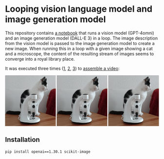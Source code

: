 # Looping vision language model and image generation model

This repository contains [a notebook](looping_vision_and_image_generation.ipynb) that runs a vision model (GPT-4omni) and an image generation model (DALL-E 3) in a loop. The image description from the vision model is passed to the image generation model to create a new image. When running this in a loop with a given image showing a cat and a microscope, the content of the resulting stream of images seems to converge into a royal library place.

It was executed three times ([1](data_run1/looping_vision_and_image_generation.ipynb), [2](data_run2/looping_vision_and_image_generation.ipynb), [3](data_run2/looping_vision_and_image_generation.ipynb)) to [assemble a video](assemble_video.ipynb):

![](animated_video.gif)

## Installation

```
pip install openai==1.30.1 scikit-image
```

